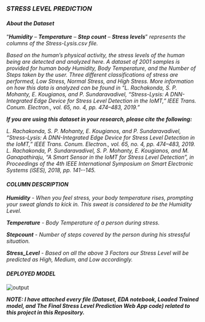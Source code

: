 ### *STRESS LEVEL PREDICTION*

#### *About the Dataset*

“***Humidity*** – ***Temperature*** – ***Step count*** – ***Stress levels***” *represents the columns of the Stress-Lysis.csv file.*

*Based on the human’s physical activity, the stress levels of the human being are detected and analyzed here. A dataset of 2001 samples is provided for human body Humidity, Body Temperature, and the Number of Steps taken by the user. Three different classifications of stress are performed, Low Stress, Normal Stress, and High Stress. More information on how this data is analyzed can be found in “L. Rachakonda, S. P. Mohanty, E. Kougianos, and P. Sundaravadivel, “Stress-Lysis: A DNN-Integrated Edge Device for Stress Level Detection in the IoMT,” IEEE Trans. Conum. Electron., vol. 65, no. 4, pp. 474–483, 2019.”*

***If you are using this dataset in your research, please cite the following:***

*L. Rachakonda, S. P. Mohanty, E. Kougianos, and P. Sundaravadivel, “Stress-Lysis: A DNN-Integrated Edge Device for Stress Level Detection in the IoMT,” IEEE Trans. Conum. Electron., vol. 65, no. 4, pp. 474–483, 2019.*
*L. Rachakonda, P. Sundaravadivel, S. P. Mohanty, E. Kougianos, and M. Ganapathiraju, “A Smart Sensor in the IoMT for Stress Level Detection”, in Proceedings of the 4th IEEE International Symposium on Smart Electronic Systems (iSES), 2018, pp. 141--145.*

#### *COLUMN DESCRIPTION*

***Humidity*** - *When you feel stress, your body temperature rises, prompting your sweat glands to kick in. This sweat is considered to be the Humidity Level.*

***Temperature*** - *Body Temperature of a person during stress.*

***Stepcount*** - *Number of steps covered by the person during his stressful situation.*

***Stress_Level*** - *Based on all the above 3 Factors our Stress Level will be predicted as High, Medium, and Low accordingly.*

#### *DEPLOYED MODEL*

![output](https://github.com/jeyasri-senthil/Stress-Level-Prediction/assets/108861190/0bd98452-c85f-43ea-9641-fd8450926df8)


***NOTE: I have attached every file (Dataset, EDA notebook, Loaded Trained model, and The Final Stress Level Prediction Web App code) related to this project in this Repository.***
